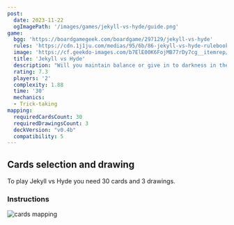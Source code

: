 ```yaml
---
post: 
  date: 2023-11-22
  ogImagePath: '/images/games/jekyll-vs-hyde/guide.png'
game:
  bgg: 'https://boardgamegeek.com/boardgame/297129/jekyll-vs-hyde'
  rules: 'https://cdn.1j1ju.com/medias/95/6b/86-jekyll-vs-hyde-rulebook.pdf'
  image: 'https://cf.geekdo-images.com/b7ElE00K6FojMB77rDy7cg__itemrep/img/M94kxgAliXi2bCvtVGhPGEzNvbI=/fit-in/246x300/filters:strip_icc()/pic5316646.jpg'
  title: 'Jekyll vs Hyde'
  description: "Will you maintain balance or give in to darkness in the battle of Hyde and Jekyll? "
  rating: 7.3
  players: '2'
  complexity: 1.88
  time: '30'
  mechanics:
  - Trick-taking
mapping:
  requiredCardsCount: 30
  requiredDrawingsCount: 3
  deckVersion: "v0.4b"
  compatibility: 5
---
```


## Cards selection and drawing

To play Jekyll vs Hyde you need 30 cards and 3 drawings.

### Instructions

![cards mapping](/images/games/jekyll-vs-hyde/guide.png)
